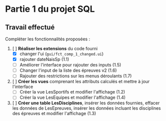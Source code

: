 # Partie 1 du projet SQL

## Travail effectué

Compléter les fonctionnalités proposées :

1. [ ] **Réaliser les extensions** du code fourni
	- [x] changer l'ui (`gui/fct_comp_1_changed.ui`)
	- [x] rajouter dateNaisSp (1.1)
	- [ ] Améliorer l'interface pour rajouter des inputs (1.5)
	- [ ] Changer l'input de la liste des épreuves v2 (1.6)
	- [ ] Rajouter des restrictions sur les menus déroulants (1.7)
1. [ ] **Créer les vues** comprenant les attributs calculés et mettre à jour l'interface
	- [ ] Créer la vue LesSportifs et modifier l'affichage (1.2)
	- [ ] Créer la vue LesEquipes et modifier l'affichage (1.4)
1. [ ] **Créer une table LesDisciplines**, insérer les données fournies, effacer les données de LesEpreuves, insérer les données incluant les disciplines des épreuves et modifier l'affichage (1.3)